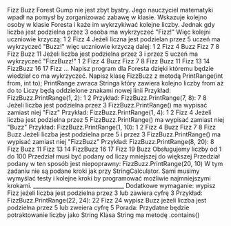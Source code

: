 Fizz Buzz
    Forest Gump nie jest zbyt bystry.
        Jego nauczyciel matematyki wpadł na pomysł by zorganizować zabawę w klasie.
        Wskazuje kolejno osoby w klasie Foresta i każe im wykrzykiwać kolejne liczby.
        Jednak gdy liczba jest podzielna przez 3 osoba ma wykrzyczeć "Fizz!"
        Więc kolejni uczniowie krzyczą:
        1
        2
        Fizz
        4
        Jeżeli liczna jest podzielan przez 5 uczeń ma wykrzyczeć "Buzz!"
        więc uczniowie krzyczą dalej:
        1
        2
        Fizz
        4
        Buzz
        Fizz
        7
        8
        Fizz
        Buzz
        11
        Jeżeli liczba jest podzielna przez 3 i przez 5 uczeń ma wykrzyczeć "FizzBuzz!"
        1
        2
        Fizz
        4
        Buzz
        Fizz
        7
        8
        Fizz
        Buzz
        11
        Fizz
        13
        14
        FizzBuzz
        16
        17
        Fizz
        ...
        Napisz program dla Foresta dzięki któremu będzie wiedział co ma wykrzyczeć.
        Napisz klasę FizzBuzz z metodą PrintRange(int from, int to);
        PrintRange zwraca Stringa który zawiera kolejno liczby from aż do to
        Liczy będą oddzielone znakami nowej linii
        Przykład: FizzBuzz.PrintRange(1, 2):
        1
        2
        Przykład: FizzBuzz.PrintRange(7, 8):
        7
        8
        Jeżeli liczba jest podzielna przez 3 FizzBuzz.PrintRange() ma wypisać zamiast niej "Fizz"
        Przykład: FizzBuzz.PrintRange(1, 4):
        1
        2
        Fizz
        4
        Jeżeli liczba jest podzielna przez 5 FizzBuzz.PrintRange() ma wypisać zamiast niej "Buzz"
        Przykład: FizzBuzz.PrintRange(1, 10):
        1
        2
        Fizz
        4
        Buzz
        Fizz
        7
        8
        Fizz
        Buzz
        Jeżeli liczba jest podzielna prze 5 i przez 3 FizzBuzz.PrintRange() ma wypisać zamiast niej "FizzBuzz"
        Przykład: FizzBuzz.PrintRange(8, 20):
        8
        Fizz
        Buzz
        11
        Fizz
        13
        14
        FizzBuzz
        16
        17
        Fizz
        19
        Buzz
        Obsługujemy liczby od 1 do 100
        Przedział musi być podany od liczy mniejszej do większej
        Przedział podany w ten sposób jest niepoprawny: FizzBuzz.PrintRange(20, 10)
        W tym zadaniu nie są podane kroki jak przy StringCalculator.
        Sami musimy wymyślać testy i kolejne kroki by programować możliwie najmniejszymi krokami.
        _________________________________
        Dodatkowe wymaganie:
        wypisz Fizz jeżeli liczba jest podzielna przez 3 lub zawiera cyfrę 3
        Przykład:
        FizzBuzz.PrintRange(22, 24):
        22
        Fizz
        24
        wypisz Buzz jeżeli liczba jest podzielna przez 5 lub zweiera cyfrę 5
        Porada:
        Przydatne będzie potraktowanie liczby jako String
        Klasa String ma metodę .contains()